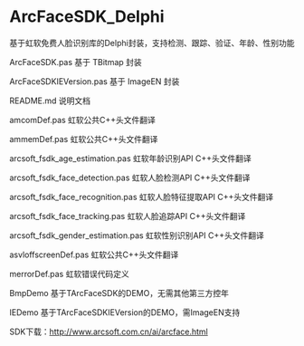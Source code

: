 # ArcFaceSDK_Delphi
基于虹软免费人脸识别库的Delphi封装，支持检测、跟踪、验证、年龄、性别功能

ArcFaceSDK.pas	基于 TBitmap 封装

ArcFaceSDKIEVersion.pas	基于 ImageEN 封装

README.md	说明文档

amcomDef.pas	虹软公共C++头文件翻译

ammemDef.pas	虹软公共C++头文件翻译

arcsoft_fsdk_age_estimation.pas	虹软年龄识别API C++头文件翻译

arcsoft_fsdk_face_detection.pas	虹软人脸检测API C++头文件翻译

arcsoft_fsdk_face_recognition.pas	虹软人脸特征提取API C++头文件翻译

arcsoft_fsdk_face_tracking.pas	虹软人脸追踪API C++头文件翻译

arcsoft_fsdk_gender_estimation.pas	虹软性别识别API C++头文件翻译

asvloffscreenDef.pas	虹软公共C++头文件翻译

merrorDef.pas	虹软错误代码定义

BmpDemo	基于TArcFaceSDK的DEMO，无需其他第三方控年

IEDemo	基于TArcFaceSDKIEVersion的DEMO，需ImageEN支持

SDK下载：http://www.arcsoft.com.cn/ai/arcface.html

